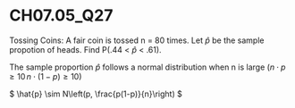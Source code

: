 # CH07.05_Q27 #

Tossing Coins: A fair coin is tossed n = 80 times. Let $\hat{p}$ be the sample propotion of heads. Find P(.44 < $\hat{p}$ < .61).



The sample proportion $\hat{p}$ follows a normal distribution when n is large $(n \cdot p \geq 10 \, n \cdot (1 - p) \geq 10)$

$ \hat{p} \sim N\left(p, \frac{p(1-p)}{n}\right) $
